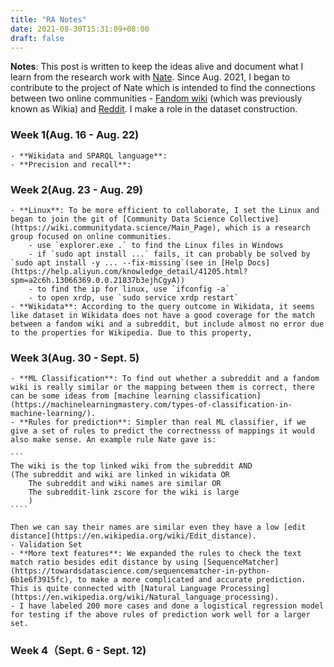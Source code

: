 ```yaml
---
title: "RA Notes"
date: 2021-08-30T15:31:09+08:00
draft: false
---
```


**Notes**: This post is written to keep the ideas alive and document what I learn from the research work with [Nate](https://teblunthuis.cc). Since Aug. 2021, I began to contribute to the project of Nate which is intended to find the connections between two online communities - [Fandom wiki](https://www.fandom.com/explore) (which was previously known as Wikia) and [Reddit](www.reddit.com). I make a role in the dataset construction.

### Week 1(Aug. 16 - Aug. 22)
	- **Wikidata and SPARQL language**: 
	- **Precision and recall**: 
### Week 2(Aug. 23 - Aug. 29)
	- **Linux**: To be more efficient to collaborate, I set the Linux and began to join the git of [Community Data Science Collective](https://wiki.communitydata.science/Main_Page), which is a research group focused on online communities. 
		- use `explorer.exe .` to find the Linux files in Windows
		- if `sudo apt install ...` fails, it can probably be solved by `sudo apt install -y ... --fix-missing`(see in [Help Docs](https://help.aliyun.com/knowledge_detail/41205.html?spm=a2c6h.13066369.0.0.21837b3ejhCgyA)) 
		- to find the ip for linux, use `ifconfig -a`
		- to open xrdp, use `sudo service xrdp restart`
	- **Wikidata**: According to the query outcome in Wikidata, it seems like dataset in Wikidata does not have a good coverage for the match between a fandom wiki and a subreddit, but include almost no error due to the properties for Wikipedia. Due to this property, 

### Week 3(Aug. 30 - Sept. 5)
	- **ML Classification**: To find out whether a subreddit and a fandom wiki is really similar or the mapping between them is correct, there can be some ideas from [machine learning classification](https://machinelearningmastery.com/types-of-classification-in-machine-learning/). 
	- **Rules for prediction**: Simpler than real ML classifier, if we give a set of rules to predict the correctnesss of mappings it would also make sense. An example rule Nate gave is:
	
	```
	The wiki is the top linked wiki from the subreddit AND
	(The subreddit and wiki are linked in wikidata OR
		The subreddit and wiki names are similar OR
		The subreddit-link zscore for the wiki is large
		)
	````

	Then we can say their names are similar even they have a low [edit distance](https://en.wikipedia.org/wiki/Edit_distance).
	- Validation Set
	- **More text features**: We expanded the rules to check the text match ratio besides edit distance by using [SequenceMatcher](https://towardsdatascience.com/sequencematcher-in-python-6b1e6f3915fc), to make a more complicated and accurate prediction. This is quite connected with [Natural Language Processing](https://en.wikipedia.org/wiki/Natural_language_processing).
	- I have labeled 200 more cases and done a logistical regression model for testing if the above rules of prediction work well for a larger set.
	

### Week 4（Sept. 6 - Sept. 12)

